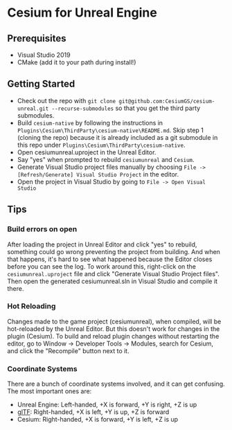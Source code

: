 # Cesium for Unreal Engine

## Prerequisites

* Visual Studio 2019
* CMake (add it to your path during install!)

## Getting Started

* Check out the repo with `git clone git@github.com:CesiumGS/cesium-unreal.git --recurse-submodules` so that you get the third party submodules.
* Build `cesium-native` by following the instructions in `Plugins\Cesium\ThirdParty\cesium-native\README.md`. Skip step 1 (cloning the repo) because it is already included as a git submodule in this repo under `Plugins\Cesium\ThirdParty\cesium-native`.
* Open cesiumunreal.uproject in the Unreal Editor.
* Say "yes" when prompted to rebuild `cesiumunreal` and `Cesium`.
* Generate Visual Studio project files manually by choosing `File -> [Refresh/Generate] Visual Studio Project` in the editor.
* Open the project in Visual Studio by going to `File -> Open Visual Studio`

## Tips

### Build errors on open

After loading the project in Unreal Editor and click "yes" to rebuild, something could go wrong preventing the project from building. And when that happens, it's hard to see what happened because the Editor closes before you can see the log. To work around this, right-click on the `cesiumunreal.uproject` file and click "Generate Visual Studio Project files". Then open the generated cesiumunreal.sln in Visual Studio and compile it there.

### Hot Reloading

Changes made to the game project (cesiumunreal), when compiled, will be hot-reloaded by the Unreal Editor. But this doesn't work for changes in the plugin (Cesium). To build and reload plugin changes without restarting the editor, go to Window -> Developer Tools -> Modules, search for Cesium, and click the "Recompile" button next to it.

### Coordinate Systems

There are a bunch of coordinate systems involved, and it can get confusing. The most important ones are:

* Unreal Engine: Left-handed, +X is forward, +Y is right, +Z is up
* [glTF](https://github.com/KhronosGroup/glTF/tree/master/specification/2.0#coordinate-system-and-units): Right-handed, +X is left, +Y is up, +Z is forward
* Cesium: Right-handed, +X is forward, +Y is left, +Z is up

